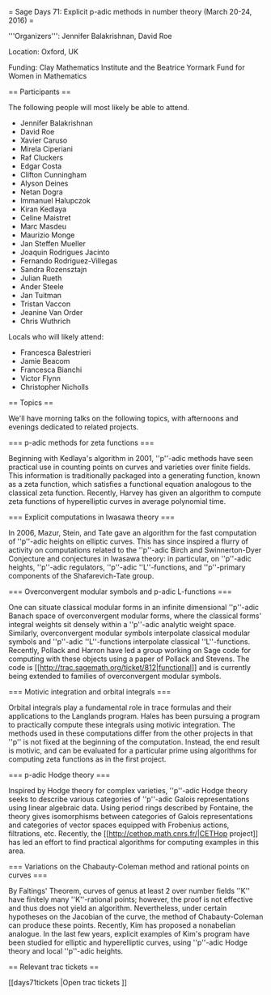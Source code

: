 = Sage Days 71: Explicit p-adic methods in number theory (March 20-24, 2016) =

'''Organizers''': Jennifer Balakrishnan, David Roe

Location: Oxford, UK

Funding: Clay Mathematics Institute and the Beatrice Yormark Fund for Women in Mathematics

== Participants ==

The following people will most likely be able to attend.

 * Jennifer Balakrishnan
 * David Roe
 * Xavier Caruso
 * Mirela Ciperiani
 * Raf Cluckers
 * Edgar Costa
 * Clifton Cunningham
 * Alyson Deines
 * Netan Dogra
 * Immanuel Halupczok
 * Kiran Kedlaya
 * Celine Maistret
 * Marc Masdeu
 * Maurizio Monge
 * Jan Steffen Mueller
 * Joaquin Rodrigues Jacinto
 * Fernando Rodriguez-Villegas
 * Sandra Rozensztajn
 * Julian Rueth
 * Ander Steele
 * Jan Tuitman
 * Tristan Vaccon
 * Jeanine Van Order
 * Chris Wuthrich

Locals who will likely attend:

 * Francesca Balestrieri
 * Jamie Beacom
 * Francesca Bianchi
 * Victor Flynn
 * Christopher Nicholls


== Topics ==

We'll have morning talks on the following topics, with afternoons and evenings dedicated to related projects.

=== p-adic methods for zeta functions ===

Beginning with Kedlaya's algorithm in 2001, ''p''-adic methods have seen practical use in counting points on curves and varieties over finite fields.  This information is traditionally packaged into a generating function, known as a zeta function, which satisfies a functional equation analogous to the classical zeta function.  Recently, Harvey has given an algorithm to compute zeta functions of hyperelliptic curves in average polynomial time.

=== Explicit computations in Iwasawa theory ===

In 2006, Mazur, Stein, and Tate gave an algorithm for the fast computation of ''p''-adic heights on elliptic curves. This has since inspired a flurry of activity on computations related to the ''p''-adic Birch and Swinnerton-Dyer Conjecture and conjectures in Iwasawa theory: in particular, on ''p''-adic heights, ''p''-adic regulators, ''p''-adic ''L''-functions, and ''p''-primary components of the Shafarevich-Tate group.

=== Overconvergent modular symbols and p-adic L-functions ===

One can situate classical modular forms in an infinite dimensional ''p''-adic Banach space of overconvergent modular forms, where the classical forms' integral weights sit densely within a ''p''-adic analytic weight space.  Similarly, overconvergent modular symbols interpolate classical modular symbols and ''p''-adic ''L''-functions interpolate classical ''L''-functions.  Recently, Pollack and Harron have led a group working on Sage code for computing with these objects using a paper of Pollack and Stevens.  The code is [[http://trac.sagemath.org/ticket/812|functional]] and is currently being extended to families of overconvergent modular symbols.

=== Motivic integration and orbital integrals ===

Orbital integrals play a fundamental role in trace formulas and their applications to the Langlands program.  Hales has been pursuing a program to practically compute these integrals using motivic integration.  The methods used in these computations differ from the other projects in that ''p'' is not fixed at the beginning of the computation.  Instead, the end result is motivic, and can be evaluated for a particular prime using algorithms for computing zeta functions as in the first project.

=== p-adic Hodge theory ===
 
Inspired by Hodge theory for complex varieties, ''p''-adic Hodge theory seeks to describe various categories of ''p''-adic Galois representations using linear algebraic data.  Using period rings described by Fontaine, the theory gives isomorphisms between categories of Galois representations and categories of vector spaces equipped with Frobenius actions, filtrations, etc.  Recently, the [[http://cethop.math.cnrs.fr/|CETHop project]] has led an effort to find practical algorithms for computing examples in this area.

=== Variations on the Chabauty-Coleman method and rational points on curves ===

By Faltings' Theorem, curves of genus at least 2 over number fields ''K'' have finitely many ''K''-rational points; however, the proof is not effective and thus does not yield an algorithm. Nevertheless, under certain hypotheses on the Jacobian of the curve, the method of Chabauty-Coleman can produce these points. Recently, Kim has proposed a nonabelian analogue.  In the last few years, explicit examples of Kim's program have been studied for elliptic and hyperelliptic curves, using ''p''-adic Hodge theory and local ''p''-adic heights.

== Relevant trac tickets == 

[[days71tickets |Open trac tickets ]]
